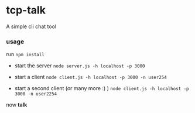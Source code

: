 # tcp-talk

A simple cli chat tool

### usage

run `npm install`

- start the server
`node server.js -h localhost -p 3000`

- start a client
`node client.js -h localhost -p 3000 -n user254`

- start a second client (or many more :) )
`node client.js -h localhost -p 3000 -n user2254`


now **talk**
